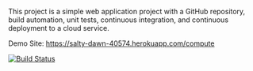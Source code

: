 This project is a simple web application project with a GitHub repository, build automation, unit tests,
continuous integration, and continuous deployment to a cloud service.

Demo Site: https://salty-dawn-40574.herokuapp.com/compute

[![Build Status](https://travis-ci.com/safademirhan9/demo.svg?branch=main)](https://travis-ci.com/safademirhan9/demo)
